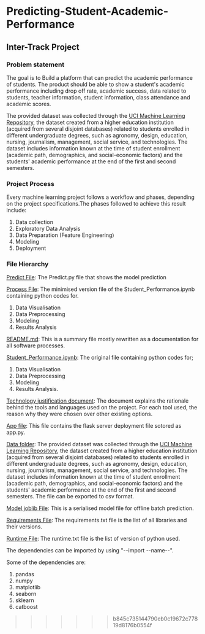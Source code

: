 # Predicting-Student-Academic-Performance

## Inter-Track Project

### Problem statement

The goal is to Build a platform that can predict the academic performance of students. The product should be able to show a student's academic performance including drop off rate, academic success, data related to students, teacher information, student information, class attendance and academic scores.

The provided dataset was collected through the [UCI Machine Learning Repository](https://archive-beta.ics.uci.edu/ml/datasets/predict+students+dropout+and+academic+success), the dataset created from a higher education institution (acquired from several disjoint databases) related to students enrolled in different undergraduate degrees, such as agronomy, design, education, nursing, journalism, management, social service, and technologies. 
The dataset includes information known at the time of student enrollment (academic path, demographics, and social-economic factors) and the students' academic performance at the end of the first and second semesters. 

### Project Process

Every machine learning project follows a workflow and phases, depending on the project specifications.The phases followed to achieve this result include:

 1. Data collection
 2. Exploratory Data Analysis
 3. Data Preparation (Feature Engineering)
 4.  Modeling
 5.  Deployment

### File Hierarchy

[Predict File](https://github.com/joyjoseph/Predicting-Student-Academic-Performance/blob/master/Predict.py): The Predict.py file that shows the model prediction

[Process File](https://github.com/joyjoseph/Predicting-Student-Academic-Performance/blob/master/Procfile): The minimised version file of the Student_Performance.ipynb containing python codes for.

1. Data Visualisation
2. Data Preprocessing
3. Modeling
4. Results Analysis


[README.md](https://github.com/joyjoseph/Predicting-Student-Academic-Performance/blob/master/README.md): This is a summary file mostly rewritten as a documentation for all software processes.

[Student_Performance.ipynb](https://github.com/joyjoseph/Predicting-Student-Academic-Performance/blob/master/Student_Performance.ipynb): The original file containing python codes for;

1. Data Visualisation
2. Data Preprocessing
3. Modeling
4. Results Analysis.

[Technology justification document](https://github.com/joyjoseph/Predicting-Student-Academic-Performance/blob/master/Technology%20justification%20document.pdf): The document explains the rationale behind the tools and languages used on the project. For each tool used, the reason why they were chosen over other existing options.

[App file](https://github.com/joyjoseph/Predicting-Student-Academic-Performance/blob/master/app.py): This file contains the flask server deployment file sotored as app.py.

[Data folder](https://github.com/joyjoseph/Predicting-Student-Academic-Performance/blob/master/data%20(1).csv): The provided dataset was collected through the [UCI Machine Learning Repository](https://archive-beta.ics.uci.edu/ml/datasets/predict+students+dropout+and+academic+success), the dataset created from a higher education institution (acquired from several disjoint databases) related to students enrolled in different undergraduate degrees, such as agronomy, design, education, nursing, journalism, management, social service, and technologies. 
The dataset includes information known at the time of student enrollment (academic path, demographics, and social-economic factors) and the students' academic performance at the end of the first and second semesters. 
The file can be exported to csv format.

[Model joblib File](https://github.com/joyjoseph/Predicting-Student-Academic-Performance/blob/master/model_joblib.pkl): This is a serialised model file for offline batch prediction.

[Requirements File](https://github.com/joyjoseph/Predicting-Student-Academic-Performance/blob/master/requirements.txt): The requirements.txt file is the list of all libraries and their versions.

[Runtime File](https://github.com/joyjoseph/Predicting-Student-Academic-Performance/blob/master/runtime.txt): The runtime.txt file is the list of version of python used.

The dependencies can be imported by using "--import --name--".

Some of the dependencies are:

1. pandas
2. numpy
3. matplotlib
4. seaborn
5. sklearn
6. catboost

>>>>>>> b845c735144790eb0c19672c77819d8176b0554f
